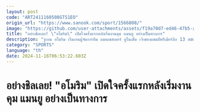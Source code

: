 ```yaml
---
layout: post
code: "ART2411160508GTS1EO"
origin_url: "https://www.sanook.com/sport/1566808/"
image: "https://github.com/user-attachments/assets/f19a70d7-ed46-47b5-af13-8613944be96d"
title: "อย่างชิลเลย! \"อโมริม\" เปิดใจครั้งแรกหลังเริ่มงานคุม แมนยู อย่างเป็นทางการ"
description: "รูเบน อโมริม เริ่มงานผู้จัดการทีม แมนเชสเตอร์ ยูไนเต็ด เจ้าของแชมป์พรีเมียร์ลีก 13 สมัยเป็นที่เรียบร้อยในสัปดาห์นี้ และได้เปิดใจกับสื่อมวลชน"
category: "SPORTS"
language: "th"
date: 2024-11-16T06:53:22.603Z
---
```


# อย่างชิลเลย! "อโมริม" เปิดใจครั้งแรกหลังเริ่มงานคุม แมนยู อย่างเป็นทางการ